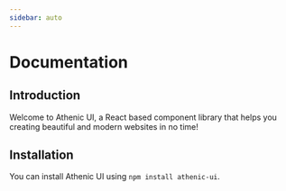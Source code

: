 ```yaml
---
sidebar: auto
---
```


# Documentation

## Introduction

Welcome to Athenic UI, a React based component library that helps you creating beautiful and modern websites in no time!

## Installation

You can install Athenic UI using `npm install athenic-ui`.
